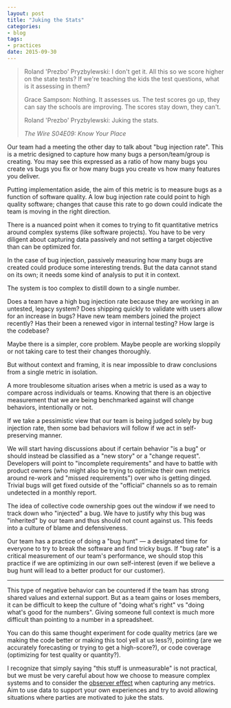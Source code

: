```yaml
---
layout: post
title: "Juking the Stats"
categories:
- blog
tags:
- practices
date: 2015-09-30
---
```


> Roland 'Prezbo' Pryzbylewski: I don't get it. All this so we score higher on the state tests? If we're teaching the kids the test questions, what is it assessing in them? 
> 
> Grace Sampson: Nothing. It assesses us. The test scores go up, they can say the schools are improving. The scores stay down, they can't. 
> 
> Roland 'Prezbo' Pryzbylewski: Juking the stats. 
> 
> <cite>The Wire S04E09: Know Your Place</cite>

Our team had a meeting the other day to talk about "bug injection rate". This is a metric designed to capture how many bugs a person/team/group is creating. You may see this expressed as a ratio of how many bugs you create vs bugs you fix or how many bugs you create vs how many features you deliver.

Putting implementation aside, the aim of this metric is to measure bugs as a function of software quality. A low bug injection rate could point to high quality software; changes that cause this rate to go down could indicate the team is moving in the right direction.

There is a nuanced point when it comes to trying to fit quantitative metrics around complex systems (like software projects). You have to be very diligent about capturing data passively and not setting a target objective than can be optimized for.

In the case of bug injection, passively measuring how many bugs are created could produce some interesting trends. But the data cannot stand on its own; it needs some kind of analysis to put it in context. 

The system is too complex to distill down to a single number.

Does a team have a high bug injection rate because they are working in an untested, legacy system? Does shipping quickly to validate with users allow for an increase in bugs? Have new team members joined the project recently? Has their been a renewed vigor in internal testing? How large is the codebase?

Maybe there is a simpler, core problem. Maybe people are working sloppily or not taking care to test their changes thoroughly.

But without context and framing, it is near impossible to draw conclusions from a single metric in isolation.

A more troublesome situation arises when a metric is used as a way to compare across individuals or teams. Knowing that there is an objective measurement that we are being benchmarked against will change behaviors, intentionally or not.

If we take a pessimistic view that our team is being judged solely by bug injection rate, then some bad behaviors will follow if we act in self-preserving manner. 

We will start having discussions about if certain behavior "is a bug" or should instead be classified as a "new story" or a "change request". Developers will point to "incomplete requirements" and have to battle with product owners (who might also be trying to optimize their own metrics around re-work and "missed requirements") over who is getting dinged. Trivial bugs will get fixed outside of the "official" channels so as to remain undetected in a monthly report.

The idea of collective code ownership goes out the window if we need to track down who "injected" a bug. We have to justify why this bug was "inherited" by our team and thus should not count against us. This feeds into a culture of blame and defensiveness.

Our team has a practice of doing a "bug hunt" &mdash; a designated time for everyone to try to break the software and find tricky bugs. If "bug rate" is a critical measurement of our team's performance, we should stop this practice if we are optimizing in our own self-interest (even if we believe a bug hunt will lead to a better product for our customer).

---

This type of negative behavior can be countered if the team has strong shared values and external support. But as a team gains or loses members, it can be difficult to keep the culture of "doing what's right" vs "doing what's good for the numbers". Giving someone full context is much more difficult than pointing to a number in a spreadsheet.

You can do this same thought experiment for code quality metrics (are we making the code better or making this tool yell at us less?), pointing (are we accurately forecasting or trying to get a high-score?), or code coverage (optimizing for test quality or quantity?).

I recognize that simply saying "this stuff is unmeasurable" is not practical, but we must be very careful about how we choose to measure complex systems and to consider the [observer effect][oe] when capturing any metrics. Aim to use data to support your own experiences and try to avoid allowing situations where parties are motivated to juke the stats.

[oe]: https://en.wikipedia.org/wiki/Hawthorne_effect
